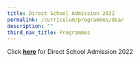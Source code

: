 ```yaml
---
title: Direct School Admission 2022
permalink: /curriculum/programmes/dsa/
description: ""
third_nav_title: Programmes
---
```

Click [**here**](https://sites.google.com/hihs.edu.sg/hihs-dsa/) for Direct School Admission 2022